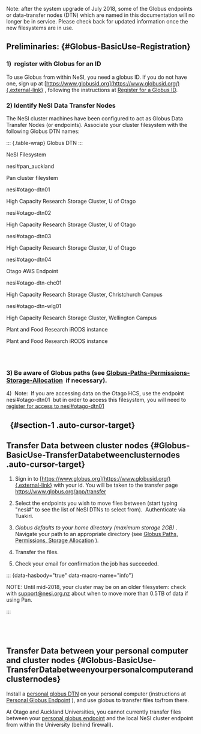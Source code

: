Note: after the system upgrade of July 2018, some of the Globus
endpoints or data-transfer nodes (DTN) which are named in this
documentation will no longer be in service. Please check back for
updated information once the new filesystems are in use.

Preliminaries: {#Globus-BasicUse-Registration}
--------------

### 1)  register with Globus for an ID

To use Globus from within NeSI, you need a globus ID. If you do not have
one, sign up at
[https://www.globusid.org](https://www.globusid.org/){.external-link} ,
following the instructions at [Register for a Globus
ID](#Globus-BasicUse-Registration).

### 2) Identify NeSI Data Transfer Nodes

The NeSI cluster machines have been configured to act as Globus Data
Transfer Nodes (or endpoints). Associate your cluster filesystem with
the following Globus DTN names:

::: {.table-wrap}
Globus DTN
:::

NeSI Filesystem

nesi\#pan\_auckland

Pan cluster fileystem

nesi\#otago-dtn01

High Capacity Research Storage Cluster, U of Otago

nesi\#otago-dtn02

High Capacity Research Storage Cluster, U of Otago

nesi\#otago-dtn03

High Capacity Research Storage Cluster, U of Otago

nesi\#otago-dtn04

Otago AWS Endpoint

nesi\#otago-dtn-chc01

High Capacity Research Storage Cluster, Christchurch Campus

nesi\#otago-dtn-wlg01

High Capacity Research Storage Cluster, Wellington Campus

Plant and Food Research iRODS instance

Plant and Food Research iRODS instance

###  

### 3) Be aware of Globus paths (see [Globus-Paths-Permissions-Storage-Allocation](https://support.nesi.org.nz/hc/en-gb/articles/360000216815-Globus-Paths-Permissions-Storage-Allocation)  if necessary).

4)  Note:  If you are accessing data on the Otago HCS, use the endpoint
nesi\#otago-dtn01  but in order to access this filesystem, you will need
to [register for access to
nesi\#otago-dtn01](https://www.otago.ac.nz/its/forms/otago604826.html)

  {#section-1 .auto-cursor-target}
-

Transfer Data between cluster nodes {#Globus-BasicUse-TransferDatabetweenclusternodes .auto-cursor-target}
-----------------------------------

1.  Sign in to
    [https://www.globus.org](https://www.globusid.org/){.external-link}
    with your id. You will be taken to the transfer page
    <https://www.globus.org/app/transfer>
2.  Select the endpoints you wish to move files between (start typing
    \"nesi\#\" to see the list of NeSI DTNs to select from). 
    Authenticate via Tuakiri.    

3.  *Globus defaults to your home directory (maximum storage 2GB)* .
    Navigate your path to an appropriate directory (see [Globus Paths,
    Permissions, Storage
    Allocation](https://support.nesi.org.nz/hc/en-gb/articles/360000216815)
    ).
4.  Transfer the files.
5.  Check your email for confirmation the job has succeeded.

::: {data-hasbody="true" data-macro-name="info"}
<div>

NOTE: Until mid-2018, your cluster may be on an older filesystem: check
with <support@nesi.org.nz> about when to move more than 0.5TB of data if
using Pan.

</div>
:::

 
-

Transfer Data between your personal computer and cluster nodes {#Globus-BasicUse-TransferDatabetweenyourpersonalcomputerandclusternodes}
--------------------------------------------------------------

Install a [personal globus
DTN](https://nznesi.atlassian.net/wiki/spaces/nesiproj/pages/104955907/Personal+Globus+Endpoint)
on your personal computer (instructions at [Personal Globus
Endpoint](https://nznesi.atlassian.net/wiki/spaces/nesiproj/pages/104955907/Personal+Globus+Endpoint)
), and use globus to transfer files to/from there.

At Otago and Auckland Universities, you cannot currently transfer files
between your [personal globus
endpoint](https://nznesi.atlassian.net/wiki/spaces/nesiproj/pages/104955907/Personal+Globus+Endpoint)
and the local NeSI cluster endpoint from within the University (behind
firewall).
